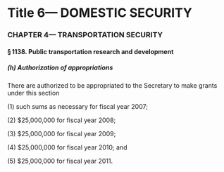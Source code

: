 
# Title 6— DOMESTIC SECURITY
### CHAPTER 4— TRANSPORTATION SECURITY
#### § 1138. Public transportation research and development
##### (h) Authorization of appropriations

There are authorized to be appropriated to the Secretary to make grants under this section

(1) such sums as necessary for fiscal year 2007;

(2) $25,000,000 for fiscal year 2008;

(3) $25,000,000 for fiscal year 2009;

(4) $25,000,000 for fiscal year 2010; and

(5) $25,000,000 for fiscal year 2011.

